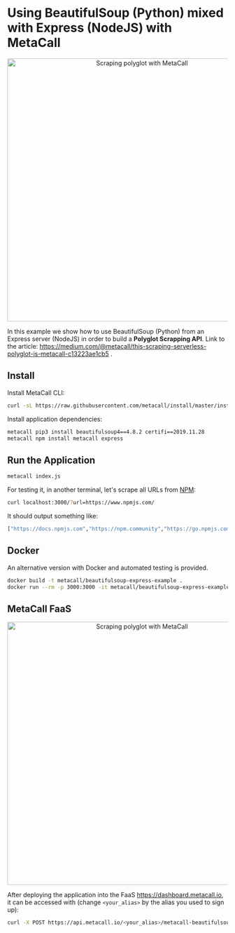 # Using BeautifulSoup (Python) mixed with Express (NodeJS) with MetaCall

<div align="center">
  <a href="https://medium.com/@metacall/this-scraping-serverless-polyglot-is-metacall-c13223ae1cb5" target="_blank"><img src="https://raw.githubusercontent.com/metacall/beautifulsoup-express-example/master/resources/scraper.png" alt="Scraping polyglot with MetaCall" style="max-width:100%; margin: 0 auto;" width="600" height="auto"></a>
</div>

In this example we show how to use BeautifulSoup (Python) from an Express server (NodeJS) in order to build a **Polyglot Scrapping API**. Link to the article: https://medium.com/@metacall/this-scraping-serverless-polyglot-is-metacall-c13223ae1cb5 .

## Install

Install MetaCall CLI:

```sh
curl -sL https://raw.githubusercontent.com/metacall/install/master/install.sh | sh
```

Install application dependencies:

```sh
metacall pip3 install beautifulsoup4==4.8.2 certifi==2019.11.28
metacall npm install metacall express
```

## Run the Application

```sh
metacall index.js
```

For testing it, in another terminal, let's scrape all URLs from [NPM](https://www.npmjs.com/):

```sh
curl localhost:3000/?url=https://www.npmjs.com/
```

It should output something like:

```sh
["https://docs.npmjs.com","https://npm.community","https://go.npmjs.com/npm-pkgsafe","https://docs.npmjs.com","https://npm.community","https://www.npmjs.com/advisories","http://status.npmjs.org/","https://blog.npmjs.org/"]
```

## Docker

An alternative version with Docker and automated testing is provided.

```sh
docker build -t metacall/beautifulsoup-express-example .
docker run --rm -p 3000:3000 -it metacall/beautifulsoup-express-example
```

## MetaCall FaaS

<div align="center">
  <a href="https://metacall.io" target="_blank"><img src="https://github.com/metacall/beautifulsoup-express-example/blob/master/resources/dashboard.png?raw=true" alt="Scraping polyglot with MetaCall" style="max-width:100%; margin: 0 auto;" width="600" height="auto"></a>
</div>

After deploying the application into the FaaS https://dashboard.metacall.io, it can be accessed with (change `<your_alias>` by the alias you used to sign up):

```sh
curl -X POST https://api.metacall.io/<your_alias>/metacall-beautifulsoup-express-example/v1/call/links -X POST --data '{ "url": "https://www.npmjs.com/" }'
```
